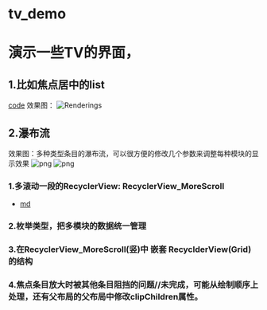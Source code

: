 # tv_demo

# 演示一些TV的界面，
## 1.比如焦点居中的list
[code](https://github.com/yuanbin3136/tv_demo/blob/master/app/src/main/java/com/wind/yuanbin/demo/ChannelActivity.java)
效果图：
![Renderings](https://github.com/yuanbin3136/tv_demo/raw/master/app/img/GIF.gif "““鼠标移到这上面显示文字？”“")   
## 2.瀑布流
效果图：多种类型条目的瀑布流，可以很方便的修改几个参数来调整每种模块的显示效果
![png](https://github.com/yuanbin3136/tv_demo/raw/master/app/img/Screenshot_1555258209.png?raw=true"")
![png](https://github.com/yuanbin3136/tv_demo/raw/master/app/img/waterfall2.png?raw=true"")
### 1.多滚动一段的RecyclerView: 	RecyclerView_MoreScroll
* [md](./app\md\RecyclerView_moreScrll.md)
### 2.枚举类型，把多模块的数据统一管理

### 3.在RecyclerView_MoreScroll(竖)中 嵌套 RecyclderView(Grid)的结构

### 4.焦点条目放大时被其他条目阻挡的问题//未完成，可能从绘制顺序上处理，还有父布局的父布局中修改clipChildren属性。